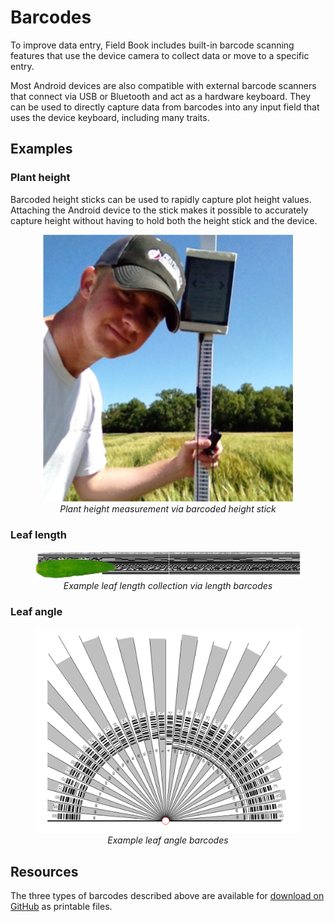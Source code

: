 Barcodes
========

To improve data entry, Field Book includes built-in barcode scanning
features that use the device camera to collect data or move to a
specific entry.

Most Android devices are also compatible with external barcode scanners
that connect via USB or Bluetooth and act as a hardware keyboard. They
can be used to directly capture data from barcodes into any input field
that uses the device keyboard, including many traits.

Examples
--------

### Plant height

Barcoded height sticks can be used to rapidly capture plot height
values. Attaching the Android device to the stick makes it possible to
accurately capture height without having to hold both the height stick
and the device.

<figure align="center" class="image">
  <img src="/_static/images/barcodes/barcodes_plant_height.png" width="400px"> 
  <figcaption><i>Plant height measurement via barcoded height
stick</i></figcaption> 
</figure>

### Leaf length

<figure align="center" class="image">
  <img src="/_static/images/barcodes/barcodes_leaf_length.png" width="900px"> 
  <figcaption><i>Example leaf length collection via length
barcodes</i></figcaption> 
</figure>

### Leaf angle

<figure align="center" class="image">
  <img src="/_static/images/barcodes/barcodes_leaf_angle.png" width="600px"> 
  <figcaption><i>Example leaf angle
barcodes</i></figcaption> 
</figure>

Resources
---------

The three types of barcodes described above are available for [download
on GitHub](https://github.com/FieldPheno/resources/tree/main/barcodes)
as printable files.

